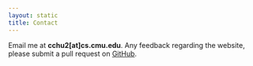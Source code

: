 ```yaml
---
layout: static
title: Contact
---
```

Email me at __cchu2[at]cs.cmu.edu__. Any feedback regarding the website, 
please submit a pull request on
[GitHub](https://github.com/sychoo/sychoo.github.io).

